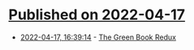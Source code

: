 # [Published on 2022-04-17](index.md)

* [2022-04-17, 16:39:14](https://news.ycombinator.com/item?id=31062110) - [The Green Book Redux](https://99percentinvisible.org/episode/the-green-book-redux/)

